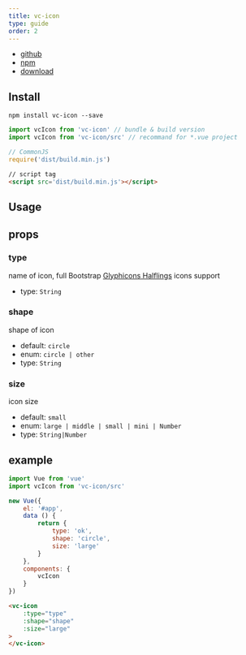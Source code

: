 ```yaml
---
title: vc-icon
type: guide
order: 2
---
```


* [github](https://github.com/iwaimai-bi-fe/vc-icon)
* [npm](https://www.npmjs.com/package/vc-icon)
* [download](https://github.com/iwaimai-bi-fe/vc-icon/archive/master.zip)

## Install

```npm
npm install vc-icon --save
```

``` js
import vcIcon from 'vc-icon' // bundle & build version
import vcIcon from 'vc-icon/src' // recommand for *.vue project
```

``` js 
// CommonJS
require('dist/build.min.js')
```

```html
// script tag
<script src='dist/build.min.js'></script>
```

## Usage

## props

### type 

name of icon, full Bootstrap [Glyphicons Halflings](http://glyphicons.com/) icons support

* type: `String`

### shape 

shape of icon

* default: `circle`
* enum: `circle | other`
* type: `String`

### size 

icon size

* default: `small`
* enum: `large | middle | small | mini | Number`
* type: `String|Number` 

## example

``` js
import Vue from 'vue'
import vcIcon from 'vc-icon/src'

new Vue({
    el: '#app',
    data () {
        return {
            type: 'ok',
            shape: 'circle',
            size: 'large'
        }
    },
    components: {
        vcIcon
    }
})
```

``` html 
<vc-icon 
    :type="type"
    :shape="shape"
    :size="large"
>
</vc-icon>
```
